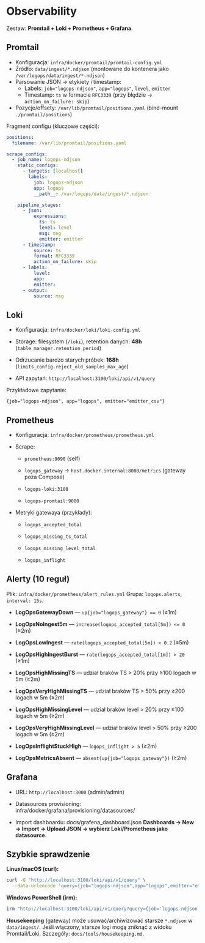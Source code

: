 # Observability

Zestaw: **Promtail + Loki + Prometheus + Grafana**.

## Promtail

- Konfiguracja: `infra/docker/promtail/promtail-config.yml`
- Źródło: `data/ingest/*.ndjson` (montowane do kontenera jako `/var/logops/data/ingest/*.ndjson`)
- Parsowanie JSON → etykiety i timestamp:
  - Labels: `job="logops-ndjson"`, `app="logops"`, `level`, `emitter`
  - Timestamp: `ts` w formacie `RFC3339` (przy błędzie → `action_on_failure: skip`)
- Pozycje/offsety: `/var/lib/promtail/positions.yaml` (bind-mount `./promtail/positions`)

Fragment configu (kluczowe części):
```yaml
positions:
  filename: /var/lib/promtail/positions.yaml

scrape_configs:
  - job_name: logops-ndjson
    static_configs:
      - targets: [localhost]
        labels:
          job: logops-ndjson
          app: logops
          __path__: /var/logops/data/ingest/*.ndjson

    pipeline_stages:
      - json:
          expressions:
            ts: ts
            level: level
            msg: msg
            emitter: emitter
      - timestamp:
          source: ts
          format: RFC3339
          action_on_failure: skip
      - labels:
          level:
          app:
          emitter:
      - output:
          source: msg
```
## Loki

- Konfiguracja: `infra/docker/loki/loki-config.yml`

- Storage: filesystem (`/loki`), retention danych: **48h** (`table_manager.retention_period`)

- Odrzucanie bardzo starych próbek: **168h** (`limits_config.reject_old_samples_max_age`)

- API zapytań: `http://localhost:3100/loki/api/v1/query`

Przykładowe zapytanie:
```arduino
{job="logops-ndjson", app="logops", emitter="emitter_csv"}
```
## Prometheus

- Konfiguracja: `infra/docker/prometheus/prometheus.yml`

- Scrape:

    - `prometheus:9090` (self)

    - `logops_gateway` → `host.docker.internal:8080/metrics` (gateway poza Compose)

    - `logops-loki:3100`

    - `logops-promtail:9080`

- Metryki gatewaya (przykłady):

    - `logops_accepted_total`

    - `logops_missing_ts_total`

    - `logops_missing_level_total`

    - `logops_inflight`

## Alerty (10 reguł)
Plik: `infra/docker/prometheus/alert_rules.yml`
Grupa: `logops.alerts`, `interval: 15s`.

- **LogOpsGatewayDown** — `up{job="logops_gateway"} == 0` (≥1m)

- **LogOpsNoIngest5m** — `increase(logops_accepted_total[5m]) <= 0` (≥2m)

- **LogOpsLowIngest** — `rate(logops_accepted_total[5m]) < 0.2` (≥5m)

- **LogOpsHighIngestBurst** — `rate(logops_accepted_total[1m]) > 20` (≥1m)

- **LogOpsHighMissingTS** — udział braków TS > 20% przy ≥100 logach w 5m (≥2m)

- **LogOpsVeryHighMissingTS** — udział braków TS > 50% przy ≥200 logach w 5m (≥2m)

- **LogOpsHighMissingLevel** — udział braków level > 20% przy ≥100 logach w 5m (≥2m)

- **LogOpsVeryHighMissingLevel** — udział braków level > 50% przy ≥200 logach w 5m (≥2m)

- **LogOpsInflightStuckHigh** — l`ogops_inflight > 5` (≥2m)

- **LogOpsMetricsAbsent** — `absent(up{job="logops_gateway"})` (≥2m)

## Grafana
- URL: `http://localhost:3000` (admin/admin)

- Datasources provisioning: infra/docker/grafana/provisioning/datasources/

- Import dashboardu: docs/grafena_dashboard.json
**Dashboards → New → Import → Upload JSON → wybierz Loki/Prometheus jako datasource.**

## Szybkie sprawdzenie

**Linux/macOS (curl):**
```bash
curl -G "http://localhost:3100/loki/api/v1/query" \
  --data-urlencode 'query={job="logops-ndjson",app="logops",emitter="emitter_csv"}'
```
**Windows PowerShell (irm):**
```powershell
irm "http://localhost:3100/loki/api/v1/query?query={job='logops-ndjson',app='logops',emitter='emitter_csv'}"
```
**Housekeeping** (gateway) może usuwać/archiwizować starsze `*.ndjson` w `data/ingest/`.
Jeśli włączony, starsze logi mogą zniknąć z widoku Promtail/Loki. Szczegóły: `docs/tools/housekeeping.md`.
